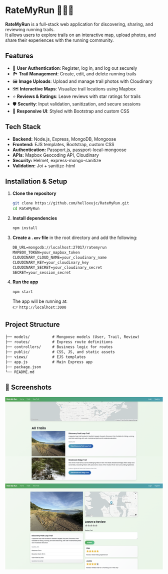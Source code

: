 # RateMyRun 🏃‍♀️🌲

**RateMyRun** is a full-stack web application for discovering, sharing, and reviewing running trails.  
It allows users to explore trails on an interactive map, upload photos, and share their experiences with the running community.

## Features
- 🔐 **User Authentication**: Register, log in, and log out securely
- 🏞 **Trail Management**: Create, edit, and delete running trails
- 🖼 **Image Uploads**: Upload and manage trail photos with Cloudinary
- 🗺 **Interactive Maps**: Visualize trail locations using Mapbox
- ⭐ **Reviews & Ratings**: Leave reviews with star ratings for trails
- 🛡 **Security**: Input validation, sanitization, and secure sessions
- 📱 **Responsive UI**: Styled with Bootstrap and custom CSS

## Tech Stack
- **Backend:** Node.js, Express, MongoDB, Mongoose  
- **Frontend:** EJS templates, Bootstrap, custom CSS  
- **Authentication:** Passport.js, passport-local-mongoose  
- **APIs:** Mapbox Geocoding API, Cloudinary  
- **Security:** Helmet, express-mongo-sanitize  
- **Validation:** Joi + sanitize-html  

## Installation & Setup

1. **Clone the repository**
   ```bash
   git clone https://github.com/helloxujc/RateMyRun.git
   cd RateMyRun
   ```

2. **Install dependencies**
   ```bash
   npm install
   ```

3. **Create a `.env` file** in the root directory and add the following:
   ```
   DB_URL=mongodb://localhost:27017/ratemyrun
   MAPBOX_TOKEN=your_mapbox_token
   CLOUDINARY_CLOUD_NAME=your_cloudinary_name
   CLOUDINARY_KEY=your_cloudinary_key
   CLOUDINARY_SECRET=your_cloudinary_secret
   SECRET=your_session_secret
   ```

4. **Run the app**
   ```bash
   npm start
   ```
   The app will be running at:  
   👉 `http://localhost:3000`


## Project Structure
```
├── models/          # Mongoose models (User, Trail, Review)
├── routes/          # Express route definitions
├── controllers/     # Business logic for routes
├── public/          # CSS, JS, and static assets
├── views/           # EJS templates
├── app.js           # Main Express app
├── package.json
└── README.md
```

## 📸 Screenshots
![All Trails Page](./screenshots/AllTrailsPage.png)
![Review Page](./screenshots/ReviewPage.png)

